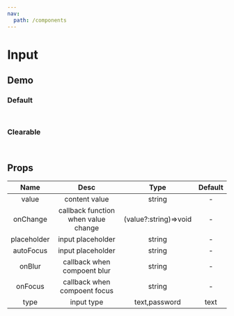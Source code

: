 ```yaml
---
nav:
  path: /components
---
```


# Input

## Demo

### Default

<code src="./demo/default.tsx"> </code>

### Clearable

<code src="./demo/clear.tsx"> </code>

## Props

|    Name     |                Desc                 |         Type          | Default |
| :---------: | :---------------------------------: | :-------------------: | :-----: |
|    value    |            content value            |        string         |    -    |
|  onChange   | callback function when value change | (value?:string)=>void |    -    |
| placeholder |          input placeholder          |        string         |    -    |
|  autoFocus  |          input placeholder          |        string         |    -    |
|   onBlur    |     callback when compoent blur     |        string         |    -    |
|   onFocus   |    callback when compoent focus     |        string         |    -    |
|    type     |             input type              |     text,password     |  text   |

<!-- | active  | whether show animation in trail node |  boolean  |         | -->
